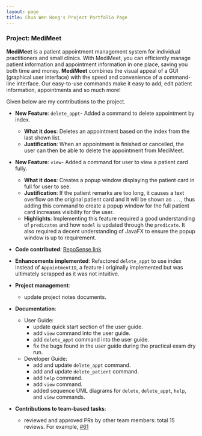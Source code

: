 ```yaml
---
layout: page
title: Chua Wen Hong's Project Portfolio Page
---
```


### Project: MediMeet

**MediMeet** is a patient appointment management system for individual practitioners and small clinics. With MediMeet, you can efficiently manage patient information and appointment information in one place, saving you both time and money.
**MediMeet** combines the visual appeal of a GUI (graphical user interface) with the speed and convenience of a command-line interface. Our easy-to-use commands make it easy to add, edit patient information, appointments and so much more!

Given below are my contributions to the project.

* **New Feature**: `delete_appt`- Added a command to delete appointment by index.
  * **What it does**: Deletes an appointment based on the index from the last shown list.
  * **Justification**: When an appointment is finished or cancelled, the user can then be able to delete the appointment from MediMeet.

* **New Feature**: `view`- Added a command for user to view a patient card fully.
    * **What it does**: Creates a popup window displaying the patient card in full for user to see.
    * **Justification**: If the patient remarks are too long, it causes a text overflow on the original patient card and it will be shown as `...`, thus adding this command to create a popup window for the full patient card increases visibility for the user.
    * **Highlights**: Implementing this feature required a good understanding of `predicates` and how `model` is updated through the `predicate`. It also required a decent understanding of JavaFX to ensure the popup window is up to requirement.

* **Code contributed**: [RepoSense link](https://nus-cs2103-ay2223s2.github.io/tp-dashboard/?search=runoutofit&breakdown=true&sort=groupTitle&sortWithin=title&since=2023-02-17&timeframe=commit&mergegroup=&groupSelect=groupByRepos&checkedFileTypes=docs~functional-code~test-code~other)

* **Enhancements implemented**: Refactored `delete_appt` to use index instead of `AppointmentID`, a feature i originally implemented but was ultimately scrapped as it was not intuitive.

<div style="page-break-after: always;"></div>

* **Project management**:
    * update project notes documents.

* **Documentation**:
    * User Guide:
        * update quick start section of the user guide.
        * add `view` command into the user guide.
        * add `delete_appt` command into the user guide.
        * fix the bugs found in the user guide during the practical exam dry run.
    * Developer Guide:
        * add and update `delete_appt` command.
        * add and update `delete_patient` command.
        * add `help` command.
        * add `view` command.
        * added sequence UML diagrams for `delete`, `delete_appt`, `help`, and `view` commands.

* **Contributions to team-based tasks**:
    * reviewed and approved PRs by other team members: total 15 reviews. For example, [#61](https://github.com/AY2223S2-CS2103T-W12-4/tp/pull/61)
